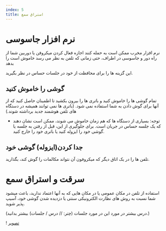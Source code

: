 ```yaml
---
index: 5
title: استراق سمع
---
```

# نرم افزار جاسوسی

نرم افزار مخرب ممکن است به حمله کنند اجازه فعال کردن میکروفن یا دوربین شما از راه دور و جاسوسی در اطراف، حتی زمانی که تلفن به نظر می رسد خاموش است را بدهد

این گزینه ها را برای محافظت از خود در جلسات حساس در نظر بگیرید.

## گوشی را خاموش کنید

تمام گوشی ها را خاموش کنید و باتری ها را بیرون بکشید تا اطمینان حاصل کنید که از آنها برای گوش دادن به شما استفاده نمی شود. (باتری ها نمی توانند همیشه در دستگاه های تلفن هوشمند جدید برداشته شوند.)

* توجه: بسیاری از دستگاه ها که هم زمان خاموش می شوند، ممکن است نشان دهند که یک جلسه حساس در جریان است. برای جلوگیری از این، قبل از رفتن به جلسه یا  گوشی خود را ایزوله کنید یا باتری خود را خارج کنید.

## جدا کردن(ایزوله) گوشی خود

تلفن ها را در یک اتاق دیگر که میکروفون  آن نتواند مکالمات را گوش کند، بگذارید.

# سرقت و استراق سمع

استفاده از تلفن در مکان عمومی یا در مکان هایی که به آنها اعتماد ندارید، باعث میشود شما نسبت به روش های نظارت الکترونیکی سنتی یا دزدیده شدن گوشی خود، آسیپ پذیر شوید.

(درس بیشتر در مورد این در مورد جلسات (چتر: // درس / جلسات) بیشتر بدانید.)

! [تصویر](mobile5.png)